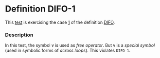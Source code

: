 # Definition DIFO-1

This [test](.) is exercising the case [1](../Readme.md) of the definition [DIFO](../../difo/Readme.md).

### Description

In this test, the symbol `∀` is used as *free operator*. But `∀` is a *special symbol* (used in symbolic forms of *across loops*). This violates `DIFO-1`.
